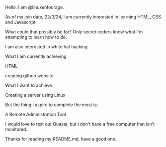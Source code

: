 Hello. I am @linuxentourage. 

As of my join date, 22/3/24, I am currently interested in learning HTML, CSS and Javascript.

What could that possibly be for? Only secret coders know what I'm attempting to learn how to do.

I am also interested in white hat hacking.

What I am currently achieving

 HTML

 
 creating github website

What I want to achieve
 
 Creating a server using Linux
 
 
 But the thing I aspire to complete the most is:

A Remote Administration Tool


I would love to test out Quasar, but I don't have a free computer that isn't monitored.

Thanks for reading my README.md, have a good one.


